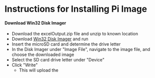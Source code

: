# Instructions for Installing Pi Image

#### Download Win32 Disk Imager
- Download the excelOutput.zip file and unzip to known location
- Download [Win32 Disk Imager](https://sourceforge.net/projects/win32diskimager/) and run
- Insert the microSD card and determine the drive letter
- In the Disk Imager under "Image File", navigate to the image file, and choose the downloaded image
- Select the SD card drive letter under "Device"
- Click "Write"
   - This will upload the 
